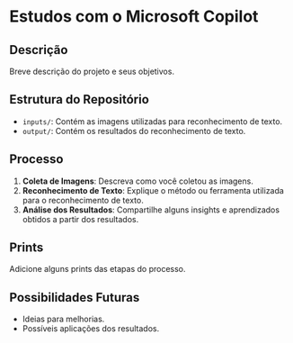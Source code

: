 # Estudos com o Microsoft Copilot

## Descrição
Breve descrição do projeto e seus objetivos.

## Estrutura do Repositório
- `inputs/`: Contém as imagens utilizadas para reconhecimento de texto.
- `output/`: Contém os resultados do reconhecimento de texto.

## Processo
1. **Coleta de Imagens**: Descreva como você coletou as imagens.
2. **Reconhecimento de Texto**: Explique o método ou ferramenta utilizada para o reconhecimento de texto.
3. **Análise dos Resultados**: Compartilhe alguns insights e aprendizados obtidos a partir dos resultados.

## Prints
Adicione alguns prints das etapas do processo.

## Possibilidades Futuras
- Ideias para melhorias.
- Possíveis aplicações dos resultados.
